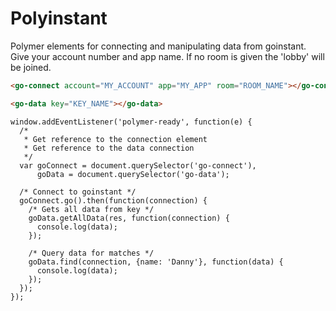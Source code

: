 Polyinstant
==========

Polymer elements for connecting and manipulating data from goinstant.
Give your account number and app name. If no room is given the 'lobby' will be joined.

```HTML
<go-connect account="MY_ACCOUNT" app="MY_APP" room="ROOM_NAME"></go-connect>

<go-data key="KEY_NAME"></go-data>
```

```JS
window.addEventListener('polymer-ready', function(e) {
  /*
   * Get reference to the connection element
   * Get reference to the data connection
   */
  var goConnect = document.querySelector('go-connect'),
      goData = document.querySelector('go-data');

  /* Connect to goinstant */
  goConnect.go().then(function(connection) {
    /* Gets all data from key */
    goData.getAllData(res, function(connection) {
      console.log(data);
    });

    /* Query data for matches */
    goData.find(connection, {name: 'Danny'}, function(data) {
      console.log(data);
    });
  });
});
```
